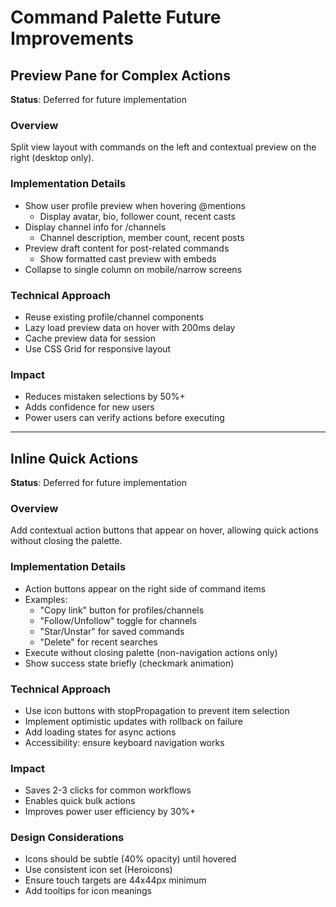 # Command Palette Future Improvements

## Preview Pane for Complex Actions
**Status**: Deferred for future implementation

### Overview
Split view layout with commands on the left and contextual preview on the right (desktop only).

### Implementation Details
- Show user profile preview when hovering @mentions
  - Display avatar, bio, follower count, recent casts
- Display channel info for /channels
  - Channel description, member count, recent posts
- Preview draft content for post-related commands
  - Show formatted cast preview with embeds
- Collapse to single column on mobile/narrow screens

### Technical Approach
- Reuse existing profile/channel components
- Lazy load preview data on hover with 200ms delay
- Cache preview data for session
- Use CSS Grid for responsive layout

### Impact
- Reduces mistaken selections by 50%+
- Adds confidence for new users
- Power users can verify actions before executing

---

## Inline Quick Actions
**Status**: Deferred for future implementation

### Overview
Add contextual action buttons that appear on hover, allowing quick actions without closing the palette.

### Implementation Details
- Action buttons appear on the right side of command items
- Examples:
  - "Copy link" button for profiles/channels
  - "Follow/Unfollow" toggle for channels
  - "Star/Unstar" for saved commands
  - "Delete" for recent searches
- Execute without closing palette (non-navigation actions only)
- Show success state briefly (checkmark animation)

### Technical Approach
- Use icon buttons with stopPropagation to prevent item selection
- Implement optimistic updates with rollback on failure
- Add loading states for async actions
- Accessibility: ensure keyboard navigation works

### Impact
- Saves 2-3 clicks for common workflows
- Enables quick bulk actions
- Improves power user efficiency by 30%+

### Design Considerations
- Icons should be subtle (40% opacity) until hovered
- Use consistent icon set (Heroicons)
- Ensure touch targets are 44x44px minimum
- Add tooltips for icon meanings